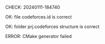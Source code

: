CHECK: 20240111-184740
OK: file codeforces.id is correct
OK: folder prj.codeforces structure is correct
ERROR: CMake generator failed
